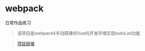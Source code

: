 # webpack
日常作品练习

> 该项目是webpack4手动搭建的Vue的开发环境实现todoList功能

> [项目链接](http://39.96.59.11/work/todoList/index.html#/todo)
